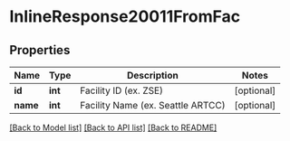 # InlineResponse20011FromFac

## Properties
Name | Type | Description | Notes
------------ | ------------- | ------------- | -------------
**id** | **int** | Facility ID (ex. ZSE) | [optional] 
**name** | **int** | Facility Name (ex.     Seattle ARTCC) | [optional] 

[[Back to Model list]](../README.md#documentation-for-models) [[Back to API list]](../README.md#documentation-for-api-endpoints) [[Back to README]](../README.md)


